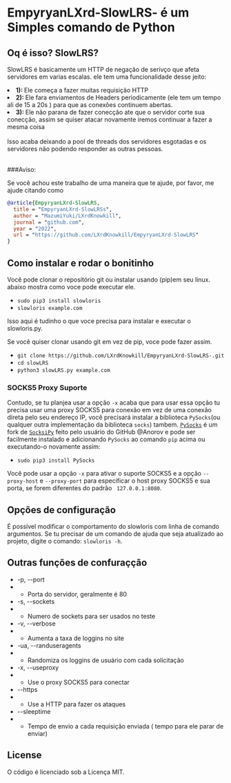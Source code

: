 # EmpyryanLXrd-SlowLRS- é um Simples comando de Python 

## Oq é isso? SlowLRS?
SlowLRS é basicamente um HTTP de negação de serivço  que afeta servidores em varias escalas. ele tem uma funcionalidade desse jeito:

<li>
  <b> 1): </b> Ele começa a fazer muitas requisição HTTP
</li>
<li>
<b> 2): </b> Ele fara enviamentos de Headers periodicamente (ele tem um tempo ali de 15 a 20s ) para que as conexões continuem abertas.
</li>
<li>
<b> 3): </b> Ele não parana de fazer conecção ate que o servidor corte sua conecção, assim se quiser atacar novamente iremos continuar a fazer a mesma coisa
</li>

<br>
Isso acaba deixando a pool de threads dos servidores esgotadas e os servidores não podendo responder as outras pessoas.
<br>
<br>

###Aviso: 

Se você achou este trabalho de uma maneira que te ajude, por favor, me ajude citando como 

```bibtex
@article{EmpyryanLXrd-SlowLRS,
  title = "EmpyryanLXrd-SlowLRSs",
  author = "MazumiYuki/LXrdKnowkill",
  journal = "github.com",
  year = "2022",
  url = "https://github.com/LXrdKnowkill/EmpyryanLXrd-SlowLRS"
}
```

## Como instalar e rodar o bonitinho 

Você pode clonar o repositório git ou instalar usando (pip)em seu linux. abaixo mostra como voce pode executar ele.

* `sudo pip3 install slowloris`
* `slowloris example.com`

Isso aqui é tudinho o que voce  precisa para instalar e executar o slowloris.py.

Se você quiser clonar usando git em vez de pip, voce pode fazer assim.

* `git clone https://github.com/LXrdKnowkill/EmpyryanLXrd-SlowLRS-.git`
* `cd slowLRS`
* `python3 slowLRS.py example.com`

### SOCKS5 Proxy Suporte 

Contudo, se tu planjea usar a opção `-x` acaba que para usar essa opção tu precisa usar uma proxy SOCKS5 para conexão em vez de uma conexão direta pelo seu endereço IP, você precisará instalar a biblioteca `PySocks`(ou qualquer outra implementação da biblioteca `socks`) tambem. [`PySocks`](https://github.com/Anorov/PySocks) é um fork de [`SocksiPy`](http://socksipy.sourceforge.net/) feito pelo usuário do GitHub @Anorov e pode ser facilmente instalado e adicionando `PySocks` ao comando `pip` acima ou executando-o novamente assim:

* `sudo pip3 install PySocks`

Você pode usar a opção `-x` para ativar o suporte SOCKS5 e a opção `--proxy-host` e `--proxy-port` para especificar o host proxy SOCKS5 e sua porta, se forem diferentes do padrão ` 127.0.0.1:8080`.

## Opções de configuração
É possível modificar o comportamento do slowloris com linha de comando
argumentos. Se tu precisar de um comando de ajuda que seja atualizado ao projeto, digite o comando:
`slowloris -h`.
## Outras funções de confuraçção 
* -p, --port
* * Porta do servidor, geralmente é 80
* -s, --sockets
* * Numero de sockets para ser usados no teste 
* -v, --verbose
* * Aumenta a taxa de loggins no site
* -ua, --randuseragents
* * Randomiza os loggins de usuário com cada solicitação
* -x, --useproxy
* * Use o proxy SOCKS5 para conectar
* --https
* * Use a HTTP para fazer os ataques
* --sleeptime
* * Tempo de envio a cada requisição enviada ( tempo para ele parar de enviar)

## License
O código é licenciado sob a Licença MIT.
